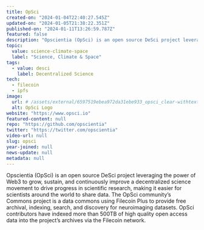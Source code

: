 ```yaml
---
title: OpSci
created-on: "2024-01-04T22:40:27.545Z"
updated-on: "2024-01-05T21:38:22.351Z"
published-on: "2024-01-11T13:26:59.787Z"
featured: false
description: "Opscientia (OpSci) is an open source DeSci project leveraging the power of Web3 to grow, sustain, and continuously improve a decentralized science movement to drive progress in scientific research, making it easier for scientists around the world to share data."
topic:
  value: science-climate-space
  label: "Science, Climate & Space"
tags:
  - value: desci
    label: Decentralized Science
tech:
  - filecoin
  - ipfs
image:
  url: # /assets/external/6597519ebea972da31ebe933_opsci_clear-withtext_666x206.png
  alt: OpSci Logo
website: "https://www.opsci.io"
featured-content: null
repo: "https://github.com/opscientia"
twitter: "https://twitter.com/opscientia"
video-url: null
slug: opsci
year-joined: null
news-update: null
metadata: null
---
```


Opscientia (OpSci) is an open source DeSci project leveraging the power of Web3 to grow, sustain, and continuously improve a decentralized science movement to drive progress in scientific research, making it easier for scientists around the world to share data. The OpSci community’s Commons project is a data commons using Filecoin Plus to provide free archival, indexing, search, and discovery for neuroimaging datasets. OpSci contributors have indexed more than 500TB of high quality open access data into the project’s archives via the Filecoin network.

